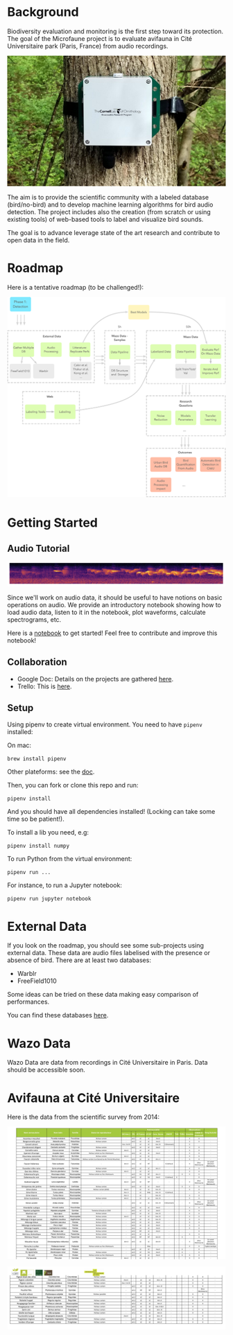 # Background

Biodiversity evaluation and monitoring is the first step toward its protection. The goal of the Microfaune project is to evaluate avifauna in Cité Universitaire park (Paris, France) from audio recordings.

![swift](images/swift.jpg)

The aim is to provide the scientific community with a labeled database (bird/no-bird) and to develop machine learning algorithms for bird audio detection. The project includes also the creation (from scratch or using existing tools) of web-based tools to label and visualize bird sounds.

The goal is to advance leverage state of the art research and contribute to open data in the field.

# Roadmap

Here is a tentative roadmap (to be challenged!):

![roadmap](images/roadmap.png)

# Getting Started

## Audio Tutorial

![spectrogram](images/spectrogram_example.png)

Since we'll work on audio data, it should be useful to have notions on basic operations on audio. We provide an introductory notebook showing how to load audio data, listen to it in the notebook, plot waveforms, calculate spectrograms, etc.

Here is a [notebook](https://github.com/hadrienj/microfaune/blob/master/getting_started.ipynb) to get started! Feel free to contribute and improve this notebook!

## Collaboration

- Google Doc: Details on the projects are gathered [here](https://docs.google.com/document/d/1yREuA9-AuH0du2uhvGiSryd0PYd7ogVkyXDWf-VLQxw/edit?usp=sharing).
- Trello: This is [here](https://trello.com/b/amUmPAtu/microfaune).

## Setup

Using pipenv to create virtual environment. You need to have `pipenv` installed:

On mac:

```
brew install pipenv
```

Other plateforms: see the [doc](https://docs.pipenv.org/en/latest/install/#installing-pipenv).

Then, you can fork or clone this repo and run:

```
pipenv install
```

And you should have all dependencies installed! (Locking can take some time so be patient!).

To install a lib you need, e.g:

```
pipenv install numpy
```

To run Python from the virtual environment:

```
pipenv run ...
```

For instance, to run a Jupyter notebook:

```
pipenv run jupyter notebook
```

# External Data

If you look on the roadmap, you should see some sub-projects using external data. These data are audio files labelised with the presence or absence of bird. There are at least two databases:

- Warblr
- FreeField1010

Some ideas can be tried on these data making easy comparison of performances.

You can find these databases [here](http://machine-listening.eecs.qmul.ac.uk/bird-audio-detection-challenge/).

# Wazo Data

Wazo Data are data from recordings in Cité Universitaire in Paris. Data should be accessible soon.

# Avifauna at Cité Universitaire

Here is the data from the scientific survey from 2014:

![2014_1](images/releve_2014_1.png)

![2014_2](images/releve_2014_2.png)


